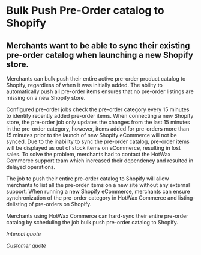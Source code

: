# Bulk Push Pre-Order catalog to Shopify 

## Merchants want to be able to sync their existing pre-order catalog when launching a new Shopify store.

Merchants can bulk push their entire active pre-order product catalog to Shopify, regardless of when it was initially added. The ability to automatically push all pre-order items ensures that no pre-order listings are missing on a new Shopify store.

Configured pre-order jobs check the pre-order category every 15 minutes to identify recently added pre-order items. When connecting a new Shopify store, the pre-order job only updates the changes from the last 15 minutes in the pre-order category, however, items added for pre-orders more than 15 minutes prior to the launch of new Shopify eCommerce will not be synced. Due to the inability to sync the pre-order catalog, pre-order items will be displayed as out of stock items on eCommerce, resulting in lost sales. To solve the problem, merchants had to contact the HotWax Commerce support team which increased their dependency and resulted in delayed operations.

The job to push their entire pre-order catalog to Shopify will allow merchants to list all the pre-order items on a new site without any external support. When running a new Shopify eCommerce, merchants can ensure synchronization of the pre-order category in HotWax Commerce and listing-delisting of pre-orders on Shopify.

Merchants using HotWax Commerce can hard-sync their entire pre-order catalog by scheduling the job bulk push pre-order catalog to Shopify.

*Internal quote* 

*Customer quote*


